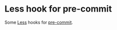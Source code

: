 Less hook for pre-commit
========================

Some [Less](http://lesscss.org/) hooks for [pre-commit](http://pre-commit.com/).
